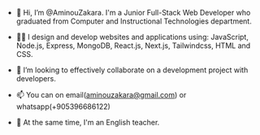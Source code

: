 - 👋 Hi, I’m @AminouZakara. I'm a Junior Full-Stack Web Developer who graduated from Computer and Instructional Technologies department.
 
 - 👀👀 I design and develop websites and applications using: JavaScript, Node.js, Express, MongoDB, React.js, Next.js, Tailwindcss, HTML and CSS. 

- 💞️ I’m looking to effectively collaborate on a development project with developers.

- 📫 You can on email(aminouzakara@gmail.com) or whatsapp(+905396686122)

- 🌱 At the same time, I'm an English teacher.
